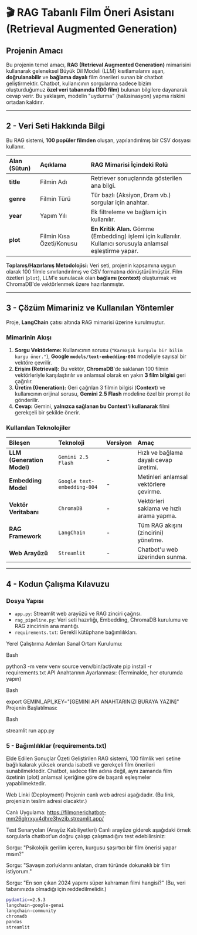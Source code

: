 # 🎬 RAG Tabanlı Film Öneri Asistanı (Retrieval Augmented Generation)

## Projenin Amacı 

Bu projenin temel amacı, **RAG (Retrieval Augmented Generation)** mimarisini kullanarak geleneksel Büyük Dil Modeli (LLM) kısıtlamalarını aşan, **doğrulanabilir** ve **bağlama dayalı** film önerileri sunan bir chatbot geliştirmektir. Chatbot, kullanıcının sorgularına sadece bizim oluşturduğumuz **özel veri tabanında (100 film)** bulunan bilgilere dayanarak cevap verir. Bu yaklaşım, modelin "uydurma" (halüsinasyon) yapma riskini ortadan kaldırır.

---

## 2 - Veri Seti Hakkında Bilgi 

Bu RAG sistemi, **100 popüler filmden** oluşan, yapılandırılmış bir CSV dosyası kullanır.

| Alan (Sütun) | Açıklama | RAG Mimarisi İçindeki Rolü |
| :--- | :--- | :--- |
| **title** | Filmin Adı | Retriever sonuçlarında gösterilen ana bilgi. |
| **genre** | Filmin Türü | Tür bazlı (Aksiyon, Dram vb.) sorgular için anahtar. |
| **year** | Yapım Yılı | Ek filtreleme ve bağlam için kullanılır. |
| **plot** | Filmin Kısa Özeti/Konusu | **En Kritik Alan.** Gömme (Embedding) işlemi için kullanılır. Kullanıcı sorusuyla anlamsal eşleştirme yapar. |

**Toplanış/Hazırlanış Metodolojisi:**
Veri seti, projenin kapsamına uygun olarak 100 filmle sınırlandırılmış ve CSV formatına dönüştürülmüştür. Film özetleri (`plot`), LLM'e sunulacak olan **bağlamı (context)** oluşturmak ve ChromaDB'de vektörlenmek üzere hazırlanmıştır.

---

## 3 - Çözüm Mimariniz ve Kullanılan Yöntemler 

Proje, **LangChain** çatısı altında RAG mimarisi üzerine kurulmuştur.

### Mimarinin Akışı

1.  **Sorgu Vektörleme:** Kullanıcının sorusu (`"Karmaşık kurgulu bir bilim kurgu öner."`), **Google `models/text-embedding-004`** modeliyle sayısal bir vektöre çevrilir.
2.  **Erişim (Retrieval):** Bu vektör, **ChromaDB**'de saklanan 100 filmin vektörleriyle karşılaştırılır ve anlamsal olarak en yakın **3 film bilgisi** geri çağrılır.
3.  **Üretim (Generation):** Geri çağrılan 3 filmin bilgisi (**Context**) ve kullanıcının orijinal sorusu, **Gemini 2.5 Flash** modeline özel bir prompt ile gönderilir.
4.  **Cevap:** Gemini, **yalnızca sağlanan bu Context'i kullanarak** filmi gerekçeli bir şekilde önerir.

### Kullanılan Teknolojiler

| Bileşen | Teknoloji | Versiyon | Amaç |
| :--- | :--- | :--- | :--- |
| **LLM (Generation Model)** | `Gemini 2.5 Flash` | - | Hızlı ve bağlama dayalı cevap üretimi. |
| **Embedding Model** | `Google text-embedding-004` | - | Metinleri anlamsal vektörlere çevirme. |
| **Vektör Veritabanı** | `ChromaDB` | - | Vektörleri saklama ve hızlı arama yapma. |
| **RAG Framework** | `LangChain` | - | Tüm RAG akışını (zincirini) yönetme. |
| **Web Arayüzü** | `Streamlit` | - | Chatbot'u web üzerinden sunma. |

---

## 4 - Kodun Çalışma Kılavuzu 

### Dosya Yapısı

* `app.py`: Streamlit web arayüzü ve RAG zinciri çağrısı.
* `rag_pipeline.py`: Veri seti hazırlığı, Embedding, ChromaDB kurulumu ve RAG zincirinin ana mantığı.
* `requirements.txt`: Gerekli kütüphane bağımlılıkları.


Yerel Çalıştırma Adımları
Sanal Ortam Kurulumu:

Bash

python3 -m venv venv
source venv/bin/activate
pip install -r requirements.txt
API Anahtarının Ayarlanması: (Terminalde, her oturumda yapın)

Bash

export GEMINI_API_KEY="[GEMINI API ANAHTARINIZI BURAYA YAZIN]"
Projenin Başlatılması:

Bash

streamlit run app.py

### 5 - Bağımlılıklar (requirements.txt)

Elde Edilen Sonuçlar Özeti 
Geliştirilen RAG sistemi, 100 filmlik veri setine bağlı kalarak yüksek oranda isabetli ve gerekçeli film önerileri sunabilmektedir. Chatbot, sadece film adına değil, aynı zamanda film özetinin (plot) anlamsal içeriğine göre de başarılı eşleşmeler yapabilmektedir.

Web Linki (Deployment)
Projenin canlı web adresi aşağıdadır. (Bu link, projenizin teslim adresi olacaktır.)

Canlı Uygulama: https://filmonerichatbot-mm26glrrxyv4dhre3hvzjb.streamlit.app/

Test Senaryoları (Arayüz Kabiliyetleri)
Canlı arayüze giderek aşağıdaki örnek sorgularla chatbot'un doğru çalışıp çalışmadığını test edebilirsiniz:

Sorgu: "Psikolojik gerilim içeren, kurgusu şaşırtıcı bir film önerisi yapar mısın?"

Sorgu: "Savaşın zorluklarını anlatan, dram türünde dokunaklı bir film istiyorum."

Sorgu: "En son çıkan 2024 yapımı süper kahraman filmi hangisi?" (Bu, veri tabanınızda olmadığı için reddedilmelidir.)

```bash
pydantic==2.5.3
langchain-google-genai
langchain-community
chromadb
pandas
streamlit
